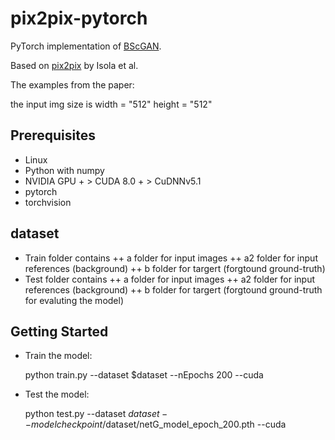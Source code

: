 # pix2pix-pytorch

PyTorch implementation of [BScGAN](https://ieeexplore.ieee.org/document/8451603).

Based on [pix2pix](https://phillipi.github.io/pix2pix/) by Isola et al.

The examples from the paper: 

the input img size is width = "512" height = "512" 

## Prerequisites

+ Linux
+ Python with numpy
+ NVIDIA GPU + > CUDA 8.0 + > CuDNNv5.1
+ pytorch
+ torchvision

## dataset
+ Train folder contains 
	++ a folder for input images
	++ a2 folder for input references (background)
	++ b folder for targert (forgtound ground-truth)
+ Test folder contains 
	++ a folder for input images
	++ a2 folder for input references (background)
	++ b folder for targert (forgtound ground-truth for evaluting the model)

## Getting Started

+ Train the model:

    python train.py --dataset $dataset --nEpochs 200 --cuda

+ Test the model:

    python test.py  --dataset $dataset --model checkpoint/$dataset/netG_model_epoch_200.pth --cuda



